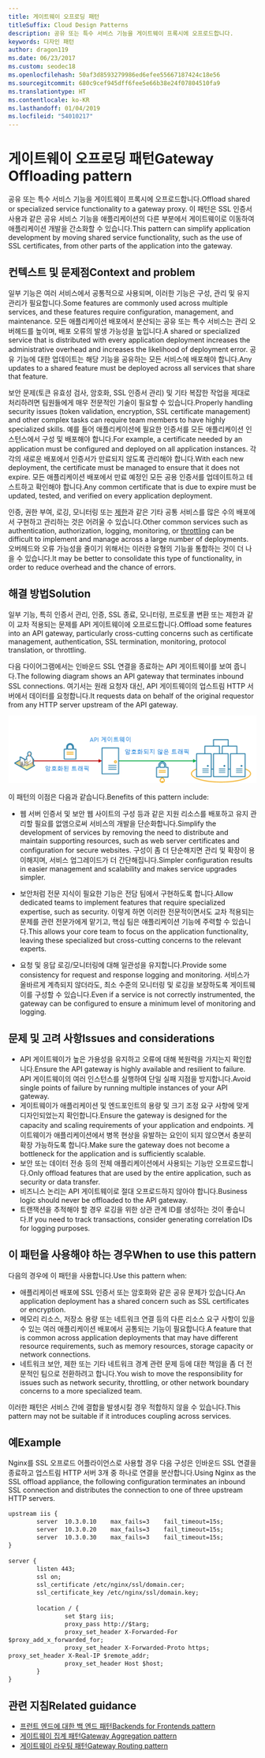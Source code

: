 ```yaml
---
title: 게이트웨이 오프로딩 패턴
titleSuffix: Cloud Design Patterns
description: 공유 또는 특수 서비스 기능을 게이트웨이 프록시에 오프로드합니다.
keywords: 디자인 패턴
author: dragon119
ms.date: 06/23/2017
ms.custom: seodec18
ms.openlocfilehash: 50af3d8593279986ed6efee55667187424c18e56
ms.sourcegitcommit: 680c9cef945dff6fee5e66b38e24f07804510fa9
ms.translationtype: HT
ms.contentlocale: ko-KR
ms.lasthandoff: 01/04/2019
ms.locfileid: "54010217"
---
```

# <a name="gateway-offloading-pattern"></a><span data-ttu-id="95e28-104">게이트웨이 오프로딩 패턴</span><span class="sxs-lookup"><span data-stu-id="95e28-104">Gateway Offloading pattern</span></span>

<span data-ttu-id="95e28-105">공유 또는 특수 서비스 기능을 게이트웨이 프록시에 오프로드합니다.</span><span class="sxs-lookup"><span data-stu-id="95e28-105">Offload shared or specialized service functionality to a gateway proxy.</span></span> <span data-ttu-id="95e28-106">이 패턴은 SSL 인증서 사용과 같은 공유 서비스 기능을 애플리케이션의 다른 부분에서 게이트웨이로 이동하여 애플리케이션 개발을 간소화할 수 있습니다.</span><span class="sxs-lookup"><span data-stu-id="95e28-106">This pattern can simplify application development by moving shared service functionality, such as the use of SSL certificates, from other parts of the application into the gateway.</span></span>

## <a name="context-and-problem"></a><span data-ttu-id="95e28-107">컨텍스트 및 문제점</span><span class="sxs-lookup"><span data-stu-id="95e28-107">Context and problem</span></span>

<span data-ttu-id="95e28-108">일부 기능은 여러 서비스에서 공통적으로 사용되며, 이러한 기능은 구성, 관리 및 유지 관리가 필요합니다.</span><span class="sxs-lookup"><span data-stu-id="95e28-108">Some features are commonly used across multiple services, and these features require configuration, management, and maintenance.</span></span> <span data-ttu-id="95e28-109">모든 애플리케이션 배포에서 분산되는 공유 또는 특수 서비스는 관리 오버헤드를 높이며, 배포 오류의 발생 가능성을 높입니다.</span><span class="sxs-lookup"><span data-stu-id="95e28-109">A shared or specialized service that is distributed with every application deployment increases the administrative overhead and increases the likelihood of deployment error.</span></span> <span data-ttu-id="95e28-110">공유 기능에 대한 업데이트는 해당 기능을 공유하는 모든 서비스에 배포해야 합니다.</span><span class="sxs-lookup"><span data-stu-id="95e28-110">Any updates to a shared feature must be deployed across all services that share that feature.</span></span>

<span data-ttu-id="95e28-111">보안 문제(토큰 유효성 검사, 암호화, SSL 인증서 관리) 및 기타 복잡한 작업을 제대로 처리하려면 팀원들에게 매우 전문적인 기술이 필요할 수 있습니다.</span><span class="sxs-lookup"><span data-stu-id="95e28-111">Properly handling security issues (token validation, encryption, SSL certificate management) and other complex tasks can require team members to have highly specialized skills.</span></span> <span data-ttu-id="95e28-112">예를 들어 애플리케이션에 필요한 인증서를 모든 애플리케이션 인스턴스에서 구성 및 배포해야 합니다.</span><span class="sxs-lookup"><span data-stu-id="95e28-112">For example, a certificate needed by an application must be configured and deployed on all application instances.</span></span> <span data-ttu-id="95e28-113">각각의 새로운 배포에서 인증서가 만료되지 않도록 관리해야 합니다.</span><span class="sxs-lookup"><span data-stu-id="95e28-113">With each new deployment, the certificate must be managed to ensure that it does not expire.</span></span> <span data-ttu-id="95e28-114">모든 애플리케이션 배포에서 만료 예정인 모든 공용 인증서를 업데이트하고 테스트하고 확인해야 합니다.</span><span class="sxs-lookup"><span data-stu-id="95e28-114">Any common certificate that is due to expire must be updated, tested, and verified on every application deployment.</span></span>

<span data-ttu-id="95e28-115">인증, 권한 부여, 로깅, 모니터링 또는 [제한](./throttling.md)과 같은 기타 공통 서비스를 많은 수의 배포에서 구현하고 관리하는 것은 어려울 수 있습니다.</span><span class="sxs-lookup"><span data-stu-id="95e28-115">Other common services such as authentication, authorization, logging, monitoring, or [throttling](./throttling.md) can be difficult to implement and manage across a large number of deployments.</span></span> <span data-ttu-id="95e28-116">오버헤드와 오류 가능성을 줄이기 위해서는 이러한 유형의 기능을 통합하는 것이 더 나을 수 있습니다.</span><span class="sxs-lookup"><span data-stu-id="95e28-116">It may be better to consolidate this type of functionality, in order to reduce overhead and the chance of errors.</span></span>

## <a name="solution"></a><span data-ttu-id="95e28-117">해결 방법</span><span class="sxs-lookup"><span data-stu-id="95e28-117">Solution</span></span>

<span data-ttu-id="95e28-118">일부 기능, 특히 인증서 관리, 인증, SSL 종료, 모니터링, 프로토콜 변환 또는 제한과 같이 교차 적용되는 문제를 API 게이트웨이에 오프로드합니다.</span><span class="sxs-lookup"><span data-stu-id="95e28-118">Offload some features into an API gateway, particularly cross-cutting concerns such as certificate management, authentication, SSL termination, monitoring, protocol translation, or throttling.</span></span>

<span data-ttu-id="95e28-119">다음 다이어그램에서는 인바운드 SSL 연결을 종료하는 API 게이트웨이를 보여 줍니다.</span><span class="sxs-lookup"><span data-stu-id="95e28-119">The following diagram shows an API gateway that terminates inbound SSL connections.</span></span> <span data-ttu-id="95e28-120">여기서는 원래 요청자 대신, API 게이트웨이의 업스트림 HTTP 서버에서 데이터를 요청합니다.</span><span class="sxs-lookup"><span data-stu-id="95e28-120">It requests data on behalf of the original requestor from any HTTP server upstream of the API gateway.</span></span>

 ![게이트웨이 오프로딩 패턴의 다이어그램](./_images/gateway-offload.png)

<span data-ttu-id="95e28-122">이 패턴의 이점은 다음과 같습니다.</span><span class="sxs-lookup"><span data-stu-id="95e28-122">Benefits of this pattern include:</span></span>

- <span data-ttu-id="95e28-123">웹 서버 인증서 및 보안 웹 사이트의 구성 등과 같은 지원 리소스를 배포하고 유지 관리할 필요를 없앰으로써 서비스의 개발을 단순화합니다.</span><span class="sxs-lookup"><span data-stu-id="95e28-123">Simplify the development of services by removing the need to distribute and maintain supporting resources, such as web server certificates and configuration for secure websites.</span></span> <span data-ttu-id="95e28-124">구성이 좀 더 단순해지면 관리 및 확장이 용이해지며, 서비스 업그레이드가 더 간단해집니다.</span><span class="sxs-lookup"><span data-stu-id="95e28-124">Simpler configuration results in easier management and scalability and makes service upgrades simpler.</span></span>

- <span data-ttu-id="95e28-125">보안처럼 전문 지식이 필요한 기능은 전담 팀에서 구현하도록 합니다.</span><span class="sxs-lookup"><span data-stu-id="95e28-125">Allow dedicated teams to implement features that require specialized expertise, such as security.</span></span> <span data-ttu-id="95e28-126">이렇게 하면 이러한 전문적이면서도 교차 적용되는 문제를 관련 전문가에게 맡기고, 핵심 팀은 애플리케이션 기능에 주력할 수 있습니다.</span><span class="sxs-lookup"><span data-stu-id="95e28-126">This allows your core team to focus on the application functionality, leaving these specialized but cross-cutting concerns to the relevant experts.</span></span>

- <span data-ttu-id="95e28-127">요청 및 응답 로깅/모니터링에 대해 일관성을 유지합니다.</span><span class="sxs-lookup"><span data-stu-id="95e28-127">Provide some consistency for request and response logging and monitoring.</span></span> <span data-ttu-id="95e28-128">서비스가 올바르게 계측되지 않더라도, 최소 수준의 모니터링 및 로깅을 보장하도록 게이트웨이를 구성할 수 있습니다.</span><span class="sxs-lookup"><span data-stu-id="95e28-128">Even if a service is not correctly instrumented, the gateway can be configured to ensure a minimum level of monitoring and logging.</span></span>

## <a name="issues-and-considerations"></a><span data-ttu-id="95e28-129">문제 및 고려 사항</span><span class="sxs-lookup"><span data-stu-id="95e28-129">Issues and considerations</span></span>

- <span data-ttu-id="95e28-130">API 게이트웨이가 높은 가용성을 유지하고 오류에 대해 복원력을 가지는지 확인합니다.</span><span class="sxs-lookup"><span data-stu-id="95e28-130">Ensure the API gateway is highly available and resilient to failure.</span></span> <span data-ttu-id="95e28-131">API 게이트웨이의 여러 인스턴스를 실행하여 단일 실패 지점을 방지합니다.</span><span class="sxs-lookup"><span data-stu-id="95e28-131">Avoid single points of failure by running multiple instances of your API gateway.</span></span>
- <span data-ttu-id="95e28-132">게이트웨이가 애플리케이션 및 엔드포인트의 용량 및 크기 조정 요구 사항에 맞게 디자인되었는지 확인합니다.</span><span class="sxs-lookup"><span data-stu-id="95e28-132">Ensure the gateway is designed for the capacity and scaling requirements of your application and endpoints.</span></span> <span data-ttu-id="95e28-133">게이트웨이가 애플리케이션에서 병목 현상을 유발하는 요인이 되지 않으면서 충분히 확장 가능하도록 합니다.</span><span class="sxs-lookup"><span data-stu-id="95e28-133">Make sure the gateway does not become a bottleneck for the application and is sufficiently scalable.</span></span>
- <span data-ttu-id="95e28-134">보안 또는 데이터 전송 등의 전체 애플리케이션에서 사용되는 기능만 오프로드합니다.</span><span class="sxs-lookup"><span data-stu-id="95e28-134">Only offload features that are used by the entire application, such as security or data transfer.</span></span>
- <span data-ttu-id="95e28-135">비즈니스 논리는 API 게이트웨이로 절대 오프로드하지 않아야 합니다.</span><span class="sxs-lookup"><span data-stu-id="95e28-135">Business logic should never be offloaded to the API gateway.</span></span>
- <span data-ttu-id="95e28-136">트랜잭션을 추적해야 할 경우 로깅을 위한 상관 관계 ID를 생성하는 것이 좋습니다.</span><span class="sxs-lookup"><span data-stu-id="95e28-136">If you need to track transactions, consider generating correlation IDs for logging purposes.</span></span>

## <a name="when-to-use-this-pattern"></a><span data-ttu-id="95e28-137">이 패턴을 사용해야 하는 경우</span><span class="sxs-lookup"><span data-stu-id="95e28-137">When to use this pattern</span></span>

<span data-ttu-id="95e28-138">다음의 경우에 이 패턴을 사용합니다.</span><span class="sxs-lookup"><span data-stu-id="95e28-138">Use this pattern when:</span></span>

- <span data-ttu-id="95e28-139">애플리케이션 배포에 SSL 인증서 또는 암호화와 같은 공유 문제가 있습니다.</span><span class="sxs-lookup"><span data-stu-id="95e28-139">An application deployment has a shared concern such as SSL certificates or encryption.</span></span>
- <span data-ttu-id="95e28-140">메모리 리소스, 저장소 용량 또는 네트워크 연결 등의 다른 리소스 요구 사항이 있을 수 있는 여러 애플리케이션 배포에서 공통되는 기능이 필요합니다.</span><span class="sxs-lookup"><span data-stu-id="95e28-140">A feature that is common across application deployments that may have different resource requirements, such as memory resources, storage capacity or network connections.</span></span>
- <span data-ttu-id="95e28-141">네트워크 보안, 제한 또는 기타 네트워크 경계 관련 문제 등에 대한 책임을 좀 더 전문적인 팀으로 전환하려고 합니다.</span><span class="sxs-lookup"><span data-stu-id="95e28-141">You wish to move the responsibility for issues such as network security, throttling, or other network boundary concerns to a more specialized team.</span></span>

<span data-ttu-id="95e28-142">이러한 패턴은 서비스 간에 결합을 발생시킬 경우 적합하지 않을 수 있습니다.</span><span class="sxs-lookup"><span data-stu-id="95e28-142">This pattern may not be suitable if it introduces coupling across services.</span></span>

## <a name="example"></a><span data-ttu-id="95e28-143">예</span><span class="sxs-lookup"><span data-stu-id="95e28-143">Example</span></span>

<span data-ttu-id="95e28-144">Nginx를 SSL 오프로드 어플라이언스로 사용할 경우 다음 구성은 인바운드 SSL 연결을 종료하고 업스트림 HTTP 서버 3개 중 하나로 연결을 분산합니다.</span><span class="sxs-lookup"><span data-stu-id="95e28-144">Using Nginx as the SSL offload appliance, the following configuration terminates an inbound SSL connection and distributes the connection to one of three upstream HTTP servers.</span></span>

```console
upstream iis {
        server  10.3.0.10    max_fails=3    fail_timeout=15s;
        server  10.3.0.20    max_fails=3    fail_timeout=15s;
        server  10.3.0.30    max_fails=3    fail_timeout=15s;
}

server {
        listen 443;
        ssl on;
        ssl_certificate /etc/nginx/ssl/domain.cer;
        ssl_certificate_key /etc/nginx/ssl/domain.key;

        location / {
                set $targ iis;
                proxy_pass http://$targ;
                proxy_set_header X-Forwarded-For $proxy_add_x_forwarded_for;
                proxy_set_header X-Forwarded-Proto https;
proxy_set_header X-Real-IP $remote_addr;
                proxy_set_header Host $host;
        }
}
```

## <a name="related-guidance"></a><span data-ttu-id="95e28-145">관련 지침</span><span class="sxs-lookup"><span data-stu-id="95e28-145">Related guidance</span></span>

- [<span data-ttu-id="95e28-146">프런트 엔드에 대한 백 엔드 패턴</span><span class="sxs-lookup"><span data-stu-id="95e28-146">Backends for Frontends pattern</span></span>](./backends-for-frontends.md)
- [<span data-ttu-id="95e28-147">게이트웨이 집계 패턴</span><span class="sxs-lookup"><span data-stu-id="95e28-147">Gateway Aggregation pattern</span></span>](./gateway-aggregation.md)
- [<span data-ttu-id="95e28-148">게이트웨이 라우팅 패턴</span><span class="sxs-lookup"><span data-stu-id="95e28-148">Gateway Routing pattern</span></span>](./gateway-routing.md)

